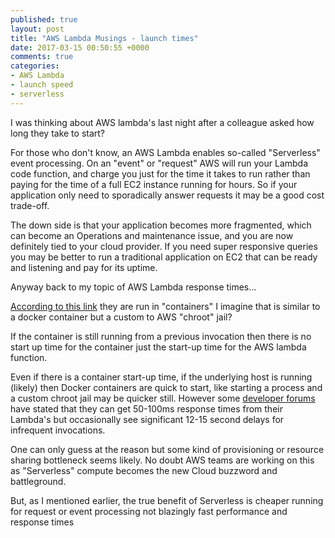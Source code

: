 ```yaml
---
published: true
layout: post
title: "AWS Lambda Musings - launch times"
date: 2017-03-15 00:50:55 +0000
comments: true
categories: 
- AWS Lambda
- launch speed
- serverless
---
```

I was thinking about AWS lambda's last night after a colleague asked how long they take to start? <!-- more -->

For those who don't know, an AWS Lambda enables so-called "Serverless" event processing. On an "event" or "request" AWS will run your Lambda code function, and charge you just for the time it takes to run rather than paying for the time of a full EC2 instance running for hours. So if your application only need to sporadically answer requests it may be a good cost trade-off.

The down side is that your application becomes more fragmented, which can become an Operations and maintenance issue, and you are now definitely tied to your cloud provider. If you need super responsive queries you may be better to run a traditional application on EC2 that can be ready and listening and pay for its uptime.

Anyway back to my topic of AWS Lambda response times...

[According to this link](https://aws.amazon.com/blogs/compute/container-reuse-in-lambda/) they are run in "containers" I imagine that is similar to a docker container but a custom to AWS "chroot" jail?

If the container is still running from a previous invocation then there is no start up time for the container just the start-up time for the AWS lambda function.

Even if there is a container start-up time, if the underlying host is running (likely) then Docker containers are quick to start, like starting a process and a custom chroot jail may be quicker still. However some [developer forums](https://forums.aws.amazon.com/thread.jspa?threadID=226136) have stated that they can get 50-100ms response times from their Lambda's but occasionally see significant 12-15 second delays for infrequent invocations.

One can only guess at the reason but some kind of provisioning or resource sharing bottleneck seems likely. No doubt AWS teams are working on this as "Serverless" compute becomes the new Cloud buzzword and battleground.

But, as I mentioned earlier, the true benefit of Serverless is cheaper running for request or event processing not blazingly fast performance and response times
